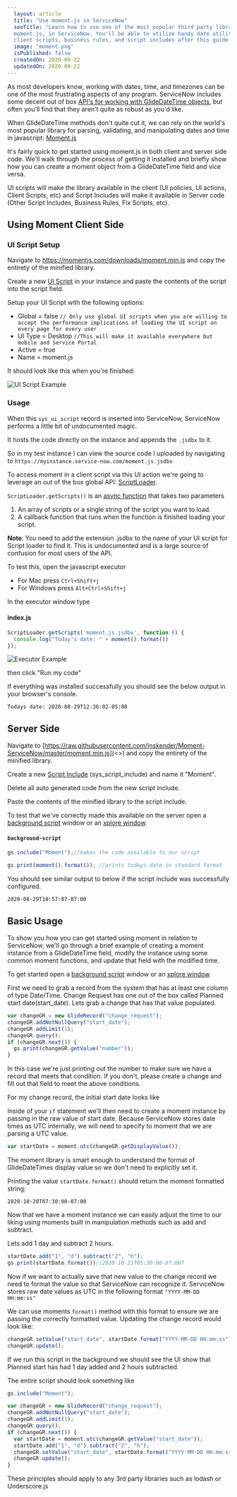 ```yaml
---
  layout: article
  title: "Use moment.js in ServiceNow"
  seoTitle: "Learn how to use one of the most popular third party libraries,
  moment.js, in ServiceNow. You'll be able to utilize handy date utilities in
  client scripts, business rules, and script includes after this guide."
  image: "moment.png"
  isPublished: false
  createdOn: 2020-09-22
  updatedOn: 2020-09-22
---
```


As most developers know, working with dates, time, and timezones can be one of the most frustrating aspects of any program. ServiceNow includes some decent out of box [API's for working with GlideDateTime objects](https://developer.servicenow.com/dev.do#!/reference/api/orlando/server_legacy/c_GlideDateTimeAPI?navFilter=glidedatetime), but often you'll find that they aren't quite as robust as you'd like.

When GlideDateTime methods don't quite cut it, we can rely on the world's most popular library for parsing, validating, and manipulating dates and time in javascript: [Moment.js](https://momentjs.com/)


It's fairly quick to get started using moment.js in both client and server side code. We'll walk through the process of getting it installed and briefly show how you can create a moment object from a GlideDateTime field and vice versa.

UI scripts will make the library available in the client (UI policies, UI actions, Client Scripts, etc) and Script Includes will make it available in Server code (Other Script Includes, Business Rules, Fix Scripts, etc).

## Using Moment Client Side

### UI Script Setup

Navigate to <https://momentjs.com/downloads/moment.min.js> and copy the entirety of the minified library.

Create a new [UI Script](https://docs.servicenow.com/bundle/orlando-application-development/page/script/client-scripts/concept/c_UIScripts.html) in your instance and paste the contents of the script into the script field.

Setup your UI Script with the following options:

* Global = false ```// Only use global UI scripts when you are willing to accept the performance implications of loading the UI script on every page for every user```
* UI Type = Desktop ```//This will make it available everywhere but mobile and Service Portal```
* Active = true
* Name = moment.js

It should look like this when you're finished:

![UI Script Example](/src/lib/assets/blog/moment/ui-script-example.png)

### Usage

When this ```sys_ui_script``` record is inserted into ServiceNow, ServiceNow performs a little bit of undocumented magic.

It hosts the code directly on the instance and appends the ```.jsdbx``` to it.

So in my test instance I can view the source code I uploaded by navigating to
```https://myinstance.service-now.com/moment.js.jsdbx```

To access moment in a client script via this UI action we're going to leverage an out of the box global API: [ScriptLoader](https://docs.servicenow.com/bundle/rome-application-development/page/app-store/dev_portal/API_reference/ScriptLoader/concept/c_ScriptLoaderAPI.html#c_ScriptLoaderAPI).

```ScriptLoader.getScripts()``` is an [async function](https://developer.mozilla.org/en-US/docs/Web/JavaScript/Reference/Statements/async_function) that takes two parameters

1. An array of scripts or a single string of the script you want to load.
2. A callback function that runs when the function is finished loading your script.

**Note**: You need to add the extension .jsdbx to the name of your UI script for Script loader to find it. This is undocumented and is a large source of confusion for most users of the API.

To test this, open the javascript executor

* For Mac press `Ctrl+Shift+j`
* For Windows press `Alt+Ctrl+Shift+j`

In the executor window type

#### index.js
```javascript
ScriptLoader.getScripts('moment.js.jsdbx', function () {
  console.log("Today's date: " + moment().format())
});
```

![Executor Example](/src/lib/assets/blog/moment/executor.png)

then click "Run my code"

If everything was installed successfully you should see the below output in your browser's console.

`Todays date: 2020-08-29T12:36:02-05:00`

## Server Side

Navigate to [https://raw.githubusercontent.com/jnskender/Moment-ServiceNow/master/moment.min.js](<>) and copy the entirety of the minified library.

Create a new [Script Include](https://docs.servicenow.com/bundle/paris-application-development/page/script/server-scripting/concept/c_ScriptIncludes.html)   (sys_script_include) and name it "Moment".

Delete all auto generated code from the new script include.

Paste the contents of the minified library to the script include.


To test that we've correctly made this available on the server open a [background script](https://developer.servicenow.com/blog.do?p=/post/training-scriptsbg/) window or an [xplore window](https://developer.servicenow.com/connect.do#!/share/contents/9650888_xplore_developer_toolkit?t=PRODUCT_DETAILS).

#### **`background-script`**
```js
gs.include("Moment");//makes the code available to our script

gs.print(moment().format()); //prints todays date in standard format
```

You should see similar output to below if the script include was successfully configured.

`2020-08-29T10:57:07-07:00`

## Basic Usage

To show you how you can get started using moment in relation to ServiceNow, we'll go through a brief example of creating a moment instance from a GlideDateTime field, modify the instance using some common moment functions, and update that field with the modified time.

To get started open a [background script](https://developer.servicenow.com/blog.do?p=/post/training-scriptsbg/) window or an [xplore window](https://developer.servicenow.com/connect.do#!/share/contents/9650888_xplore_developer_toolkit?t=PRODUCT_DETAILS).

First we need to grab a record from the system that has at least one column of type Date/Time. Change Request has one out of the box called Planned start date(start_date). Lets grab a change that has that value populated.

```javascript
var changeGR = new GlideRecord("change_request");
changeGR.addNotNullQuery("start_date");
changeGR.addLimit(1);
changeGR.query();
if (changeGR.next()) {
  gs.print(changeGR.getValue("number"));
}
```

In this case we're just printing out the number to make sure we have a record that meets that condition. If you don't, please create a change and fill out that field to meet the above conditions.

For my change record, the initial start date looks like


Inside of your `if` statement we'll then need to create a moment instance by passing in the raw value of start date. Because ServiceNow stores date times as UTC internally, we will need to specify to moment that we are parsing a UTC value.

```javascript
var startDate = moment.utc(changeGR.getDisplayValue());
```

The moment library is smart enough to understand the format of GlideDateTimes display value so we don't need to explicitly set it.

Printing the value `startDate.format()` should return the moment formatted string:

`2020-10-20T07:30:00-07:00`

Now that we have a moment instance we can easily adjust the time to our liking using moments built in manipulation methods such as add and subtract.

Lets add 1 day and subtract 2 hours.

```javascript
startDate.add("1", "d").subtract("2", "h");
gs.print(startDate.format())//2020-10-21T05:30:00-07:007
```

Now if we want to actually save that new value to the change record we need to format the value so that ServiceNow can recognize it. ServiceNow stores raw date values as UTC in the following format `"YYYY-MM-DD HH:mm:ss"`

We can use moments `format()` method with this format to ensure we are passing the correctly formatted value. Updating the change record would look like:

```javascript
changeGR.setValue("start_date", startDate.format("YYYY-MM-DD HH:mm:ss"));
changeGR.update();
```

If we run this script in the background we should see the UI show that Planned start has had 1 day added and 2 hours subtracted.


The entire script should look something like

```javascript
gs.include("Moment");

var changeGR = new GlideRecord("change_request");
changeGR.addNotNullQuery("start_date");
changeGR.addLimit(1);
changeGR.query();
if (changeGR.next()) {
  var startDate = moment.utc(changeGR.getValue("start_date"));
  startDate.add("1", "d").subtract("2", "h");
  changeGR.setValue("start_date", startDate.format("YYYY-MM-DD HH:mm:ss"));
  changeGR.update();
}
```

These principles should apply to any 3rd party libraries such as lodash or Underscore.js